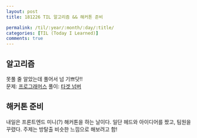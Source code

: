 ```yaml
---
layout: post
title: 181226 TIL 알고리즘 && 해커톤 준비

permalink: /til/:year/:month/:day/:title/
categories: [TIL (Today I Learned)]
comments: true
---
```


## 알고리즘 

못풀 줄 알았는데 풀어서 넘 기쁘닷!! <br> 
문제: [프로그래머스](https://programmers.co.kr/learn/courses/30/lessons/43165?language=javascript) 풀이: [타겟 넘버](https://gist.github.com/developersoom/c4724de20b80240c5d747d8e51b07964)

## 해커톤 준비

내일은 프론트엔드 미니(?) 해커톤을 하는 날이다. 일단 헤드와 아이디어를 짰고, 팀원을 꾸렸다. 주제는 방탈출 비슷한 느낌으로 해보려고 함! 
